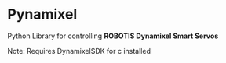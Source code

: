 # Pynamixel
Python Library for controlling **ROBOTIS Dynamixel Smart Servos**

Note: Requires DynamixelSDK for c installed
